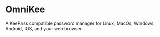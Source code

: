 # OmniKee

A KeePass compatible password manager for Linux, MacOs, Windows, Android, iOS, and your web browser.
